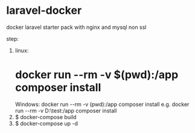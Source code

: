 # laravel-docker
docker laravel starter pack with nginx and mysql 
non ssl

step:
1.  linux:
      # docker run --rm -v $(pwd):/app composer install
    Windows:
      docker run --rm -v (pwd):/app composer install
      e.g. docker run --rm -v D:\test:/app composer install
2. $ docker-compose build
3. $ docker-compose up -d
   
